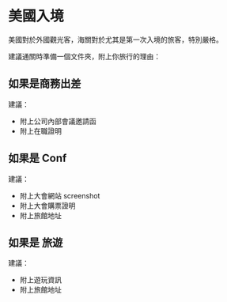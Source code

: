 # 美國入境

美國對於外國觀光客，海關對於尤其是第一次入境的旅客，特別嚴格。

建議通關時準備一個文件夾，附上你旅行的理由：

## 如果是商務出差

建議：

- 附上公司內部會議邀請函
- 附上在職證明


## 如果是 Conf

建議：

- 附上大會網站 screenshot
- 附上大會購票證明
- 附上旅館地址

## 如果是 旅遊

建議：

- 附上遊玩資訊
- 附上旅館地址

